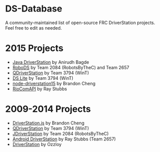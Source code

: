 # DS-Database
A community-maintained list of open-source FRC DriverStation projects. Feel free to edit as needed.

# 2015 Projects

- [Java DriverStation](https://github.com/anidev/frc-driverstation) by Anirudh Bagde
- [RoboDS](https://github.com/RobotsByTheC/RoboDS) by Team 2084 (RobotsByTheC) and Team 2657
- [QDriverStation](https://github.com/WinT-3794/QDriverStation) by Team 3794 (WinT)
- [DS Lite](https://github.com/WinT-3794/DS-Lite) by Team 3794 (WinT)
- [node-driverstation15](https://github.com/gluxon/node-driverstation15) by Brandon Cheng
- [RioComAPI](https://github.com/raystubbs/RioComAPI) by Ray Stubbs

# 2009-2014 Projects

- [DriverStation.js](https://github.com/gluxon/DriverStation.js) by Brandon Cheng
- [QDriverStation](https://github.com/WinT-3794/QDriverStation) by Team 3794 (WinT)
- [JDriverStation](https://github.com/RobotsByTheC/JDriverStation) by Team 2084 (RobotsByTheC)
- [Android DriverStation](https://github.com/raystubbs/Android-FRC-Driverstation) by Ray Stubbs (Team 2657)
- [DriverStation](https://github.com/ozzloy/frc-driver-station) by Ozzloy
